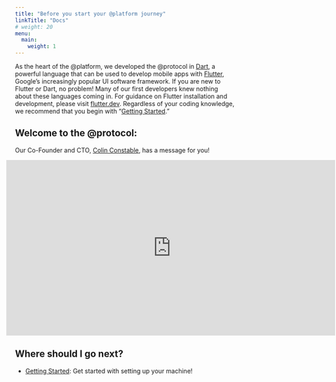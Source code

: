 ```yaml
---
title: "Before you start your @platform journey"
linkTitle: "Docs"
# weight: 20
menu:
  main:
    weight: 1
---
```


As the heart of the @platform, we developed the @protocol in [Dart](https://dart.dev/), a powerful language that can be used to develop mobile apps with [Flutter](https://flutter.dev/), Google’s increasingly popular UI software framework. If you are new to Flutter or Dart, no problem! Many of our first developers knew nothing about these languages coming in. For guidance on Flutter installation and development, please visit [flutter.dev](https://flutter.dev). Regardless of your coding knowledge, we recommend that you begin with “[Getting Started](/docs/get-started/).”


## Welcome to the @protocol:
Our Co-Founder and CTO, [Colin Constable](https://www.linkedin.com/in/colinconstable/), has a message for you!

<iframe src="https://player.vimeo.com/video/472448831?title=0&amp;byline=0&amp;portrait=0" class="video-frame" style="position:relative;top:0;left:-20px;width:750px;height:400px;" frameborder="0" allow="autoplay; fullscreen" allowfullscreen="true"></iframe>


## Where should I go next?

* [Getting Started](/docs/get-started/): Get started with setting up your machine!
